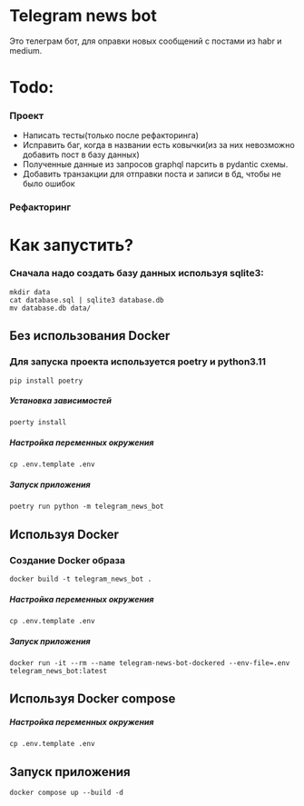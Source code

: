 # Telegram news bot
Это телеграм бот, для оправки новых сообщений с постами из habr и medium.

# Todo:

### Проект
- Написать тесты(только после рефакторинга)
- Исправить баг, когда в названии есть ковычки(из за них невозможно добавить пост в базу данных)
- Полученные данные из запросов graphql парсить в pydantic схемы.
- Добавить транзакции для отправки поста и записи в бд, чтобы не было ошибок

### Рефакторинг

# Как запустить?

### Сначала надо создать базу данных используя sqlite3:
```shell
mkdir data
cat database.sql | sqlite3 database.db 
mv database.db data/
```

## Без использования Docker

### Для запуска проекта используется poetry и python3.11
```shell
pip install poetry
```

##### Установка зависимостей
```shell
poerty install
```
##### Настройка переменных окружения
```shell
cp .env.template .env
```

##### Запуск приложения
```shell
poetry run python -m telegram_news_bot
```

## Используя Docker

### Создание Docker образа
```shell
docker build -t telegram_news_bot .
```

##### Настройка переменных окружения
```shell
cp .env.template .env
```

##### Запуск приложения
```shell
docker run -it --rm --name telegram-news-bot-dockered --env-file=.env telegram_news_bot:latest 
```

## Используя Docker compose

##### Настройка переменных окружения
```shell
cp .env.template .env
```

## Запуск приложения
```shell
docker compose up --build -d
```
